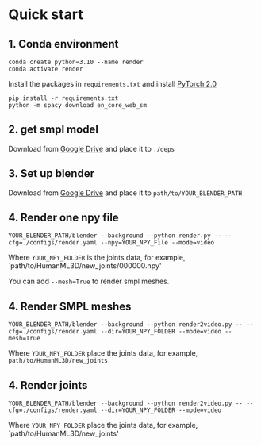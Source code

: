 # Quick start
## 1. Conda environment
```
conda create python=3.10 --name render
conda activate render
```
Install the packages in `requirements.txt` and install [PyTorch 2.0](https://pytorch.org/)
```
pip install -r requirements.txt
python -m spacy download en_core_web_sm
```
## 2. get smpl model
Download from [Google Drive](https://drive.google.com/file/d/19tPn-QH6_p5jwkvEKjy5t06Hoq_ZRVNb/view?usp=share_link) and place it to `./deps`
## 3. Set up blender
Download from [Google Drive](https://drive.google.com/file/d/1DqcCfyBgqu9r7xkupi8x-CElvyJgOXCI/view?usp=share_link) and place it to `path/to/YOUR_BLENDER_PATH`
## 4. Render one npy file
```
YOUR_BLENDER_PATH/blender --background --python render.py -- --cfg=./configs/render.yaml --npy=YOUR_NPY_File --mode=video
```
Where `YOUR_NPY_FOLDER` is the joints data, for example, `path/to/HumanML3D/new_joints/000000.npy' 


You can add `--mesh=True` to render smpl meshes.
## 4. Render SMPL meshes
```
YOUR_BLENDER_PATH/blender --background --python render2video.py -- --cfg=./configs/render.yaml --dir=YOUR_NPY_FOLDER --mode=video --mesh=True
```
Where `YOUR_NPY_FOLDER` place the joints data, for example,  `path/to/HumanML3D/new_joints`
## 4. Render joints
```
YOUR_BLENDER_PATH/blender --background --python render2video.py -- --cfg=./configs/render.yaml --dir=YOUR_NPY_FOLDER --mode=video
```
Where `YOUR_NPY_FOLDER` place the joints data, for example, `path/to/HumanML3D/new_joints' 
